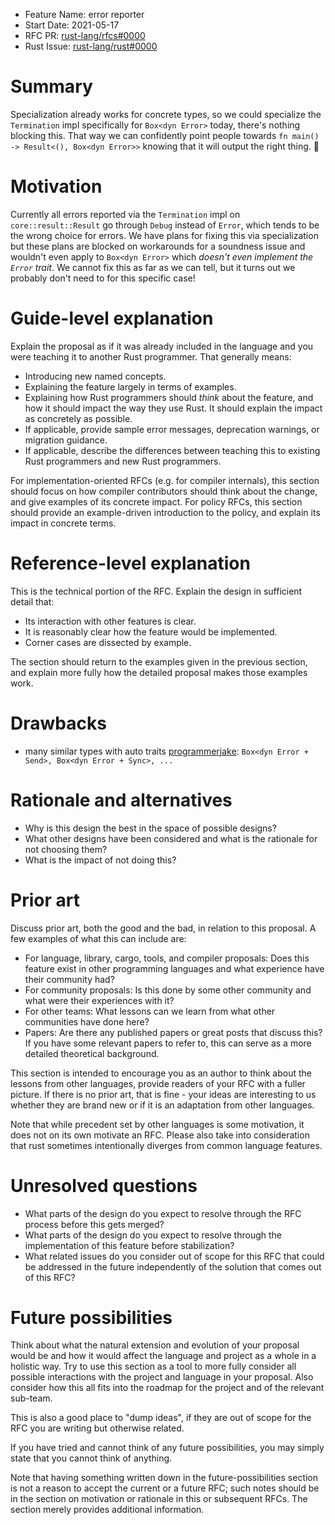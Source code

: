 - Feature Name: error reporter
- Start Date: 2021-05-17
- RFC PR: [rust-lang/rfcs#0000](https://github.com/rust-lang/rfcs/pull/0000)
- Rust Issue: [rust-lang/rust#0000](https://github.com/rust-lang/rust/issues/0000)

# Summary
[summary]: #summary

Specialization already works for concrete types, so we could
specialize the `Termination` impl specifically for `Box<dyn Error>`
today, there's nothing blocking this. That way we can confidently
point people towards `fn main() -> Result<(), Box<dyn Error>>` knowing
that it will output the right thing. :tada:

# Motivation
[motivation]: #motivation

Currently all errors reported via the `Termination` impl on
`core::result::Result` go through `Debug` instead of `Error`, which
tends to be the wrong choice for errors. We have plans for fixing this
via specialization but these plans are blocked on workarounds for a
soundness issue and wouldn't even apply to `Box<dyn Error>` which
_doesn't even implement the `Error` trait_. We cannot fix this as far
as we can tell, but it turns out we probably don't need to for this
specific case!

# Guide-level explanation
[guide-level-explanation]: #guide-level-explanation

Explain the proposal as if it was already included in the language and
you were teaching it to another Rust programmer. That generally means:

- Introducing new named concepts.
- Explaining the feature largely in terms of examples.
- Explaining how Rust programmers should *think* about the feature,
  and how it should impact the way they use Rust. It should explain
  the impact as concretely as possible.
- If applicable, provide sample error messages, deprecation warnings,
  or migration guidance.
- If applicable, describe the differences between teaching this to
  existing Rust programmers and new Rust programmers.

For implementation-oriented RFCs (e.g. for compiler internals), this
section should focus on how compiler contributors should think about
the change, and give examples of its concrete impact. For policy RFCs,
this section should provide an example-driven introduction to the
policy, and explain its impact in concrete terms.

# Reference-level explanation
[reference-level-explanation]: #reference-level-explanation

This is the technical portion of the RFC. Explain the design in
sufficient detail that:

- Its interaction with other features is clear.
- It is reasonably clear how the feature would be implemented.
- Corner cases are dissected by example.

The section should return to the examples given in the previous
section, and explain more fully how the detailed proposal makes those
examples work.

# Drawbacks
[drawbacks]: #drawbacks

- many similar types with auto traits
  [programmerjake](https://github.com/rust-lang/project-error-handling/issues/40#issuecomment-840789700):
  `Box<dyn Error + Send>, Box<dyn Error + Sync>, ...`

# Rationale and alternatives
[rationale-and-alternatives]: #rationale-and-alternatives

- Why is this design the best in the space of possible designs?
- What other designs have been considered and what is the rationale
  for not choosing them?
- What is the impact of not doing this?

# Prior art
[prior-art]: #prior-art

Discuss prior art, both the good and the bad, in relation to this
proposal.
A few examples of what this can include are:

- For language, library, cargo, tools, and compiler proposals: Does
  this feature exist in other programming languages and what
  experience have their community had?
- For community proposals: Is this done by some other community and
  what were their experiences with it?
- For other teams: What lessons can we learn from what other
  communities have done here?
- Papers: Are there any published papers or great posts that discuss
  this? If you have some relevant papers to refer to, this can serve
  as a more detailed theoretical background.

This section is intended to encourage you as an author to think about
the lessons from other languages, provide readers of your RFC with a
fuller picture.  If there is no prior art, that is fine - your ideas
are interesting to us whether they are brand new or if it is an
adaptation from other languages.

Note that while precedent set by other languages is some motivation,
it does not on its own motivate an RFC.  Please also take into
consideration that rust sometimes intentionally diverges from common
language features.

# Unresolved questions
[unresolved-questions]: #unresolved-questions

- What parts of the design do you expect to resolve through the RFC
  process before this gets merged?
- What parts of the design do you expect to resolve through the
  implementation of this feature before stabilization?
- What related issues do you consider out of scope for this RFC that
  could be addressed in the future independently of the solution that
  comes out of this RFC?

# Future possibilities
[future-possibilities]: #future-possibilities

Think about what the natural extension and evolution of your proposal
would be and how it would affect the language and project as a whole
in a holistic way. Try to use this section as a tool to more fully
consider all possible interactions with the project and language in
your proposal.  Also consider how this all fits into the roadmap for
the project and of the relevant sub-team.

This is also a good place to "dump ideas", if they are out of scope
for the RFC you are writing but otherwise related.

If you have tried and cannot think of any future possibilities, you
may simply state that you cannot think of anything.

Note that having something written down in the future-possibilities
section is not a reason to accept the current or a future RFC; such
notes should be in the section on motivation or rationale in this or
subsequent RFCs.  The section merely provides additional information.
